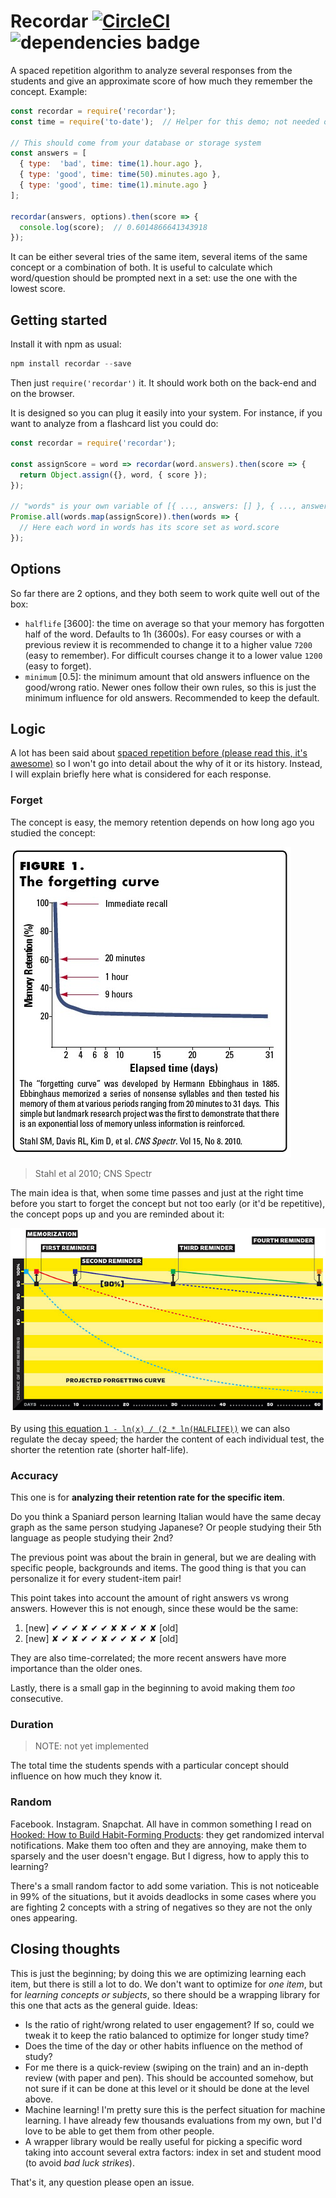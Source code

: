 # Recordar  [![CircleCI](https://circleci.com/gh/franciscop/recordar.svg?style=shield)](https://circleci.com/gh/franciscop/recordar) ![dependencies badge](https://img.shields.io/badge/dependencies-0-brightgreen.svg)

A spaced repetition algorithm to analyze several responses from the students and give an approximate score of how much they remember the concept. Example:

```js
const recordar = require('recordar');
const time = require('to-date');  // Helper for this demo; not needed otherwise

// This should come from your database or storage system
const answers = [
  { type:  'bad', time: time(1).hour.ago },
  { type: 'good', time: time(50).minutes.ago },
  { type: 'good', time: time(1).minute.ago }
];

recordar(answers, options).then(score => {
  console.log(score);  // 0.6014866641343918
});
```

It can be either several tries of the same item, several items of the same concept or a combination of both. It is useful to calculate which word/question should be prompted next in a set: use the one with the lowest score.



## Getting started

Install it with npm as usual:

```js
npm install recordar --save
```

Then just `require('recordar')` it. It should work both on the back-end and on the browser.

It is designed so you can plug it easily into your system. For instance, if you want to analyze from a flashcard list you could do:

```js
const recordar = require('recordar');

const assignScore = word => recordar(word.answers).then(score => {
  return Object.assign({}, word, { score });
});

// "words" is your own variable of [{ ..., answers: [] }, { ..., answers: [] }]
Promise.all(words.map(assignScore)).then(words => {
  // Here each word in words has its score set as word.score
});
```



## Options

So far there are 2 options, and they both seem to work quite well out of the box:

- `halflife` [3600]: the time on average so that your memory has forgotten half of the word. Defaults to 1h (3600s). For easy courses or with a previous review it is recommended to change it to a higher value `7200` (easy to remember). For difficult courses change it to a lower value `1200` (easy to forget).
- `minimum` [0.5]: the minimum amount that old answers influence on the good/wrong ratio. Newer ones follow their own rules, so this is just the minimum influence for old answers. Recommended to keep the default.


## Logic

A lot has been said about [spaced repetition before (please read this, it's awesome)](https://www.gwern.net/Spaced%20repetition) so I won't go into detail about the why of it or its history. Instead, I will explain briefly here what is considered for each response.



### Forget

The concept is easy, the memory retention depends on how long ago you studied the concept:

![Stahl et al 2010; CNS Spectr](img/forgetting.jpg)

> Stahl et al 2010; CNS Spectr


The main idea is that, when some time passes and just at the right time before you start to forget the concept but not too early (or it'd be repetitive), the concept pops up and you are reminded about it:

![Forgetting kick](img/forgetting-kick.jpg)

By using [this equation `1 - ln(x) / (2 * ln(HALFLIFE))`](https://www.wolframalpha.com/input/?i=1+-+ln%5Bx%5D+%2F+%5B2+*+ln%5B3600%5D%5D+from+0+to+5000) we can also regulate the decay speed; the harder the content of each individual test, the shorter the retention rate (shorter half-life).



### Accuracy

This one is for **analyzing their retention rate for the specific item**.

Do you think a Spaniard person learning Italian would have the same decay graph as the same person studying Japanese? Or people studying their 5th language as people studying their 2nd?

The previous point was about the brain in general, but we are dealing with specific people, backgrounds and items. The good thing is that you can personalize it for every student-item pair!

This point takes into account the amount of right answers vs wrong answers. However this is not enough, since these would be the same:

1. [new] ✔ ✔ ✔ ✘ ✔ ✔ ✘ ✘ ✔ ✘ ✘ [old]
2. [new] ✘ ✔ ✘ ✔ ✔ ✘ ✔ ✔ ✘ ✔ ✘ [old]

They are also time-correlated; the more recent answers have more importance than the older ones.

Lastly, there is a small gap in the beginning to avoid making them *too* consecutive.



### Duration

> NOTE: not yet implemented

The total time the students spends with a particular concept should influence on how much they know it.



### Random

Facebook. Instagram. Snapchat. All have in common something I read on [Hooked: How to Build Habit-Forming Products](https://www.amazon.com/Hooked-How-Build-Habit-Forming-Products/dp/1591847788): they get randomized interval notifications. Make them too often and they are annoying, make them to sparsely and the user doesn't engage. But I digress, how to apply this to learning?

There's a small random factor to add some variation. This is not noticeable in 99% of the situations, but it avoids deadlocks in some cases where you are fighting 2 concepts with a string of negatives so they are not the only ones appearing.



## Closing thoughts

This is just the beginning; by doing this we are optimizing learning each item, but there is still a lot to do. We don't want to optimize for *one item*, but for *learning concepts or subjects*, so there should be a wrapping library for this one that acts as the general guide. Ideas:

- Is the ratio of right/wrong related to user engagement? If so, could we tweak it to keep the ratio balanced to optimize for longer study time?
- Does the time of the day or other habits influence on the method of study?
- For me there is a quick-review (swiping on the train) and an in-depth review (with paper and pen). This should be accounted somehow, but not sure if it can be done at this level or it should be done at the level above.
- Machine learning! I'm pretty sure this is the perfect situation for machine learning. I have already few thousands evaluations from my own, but I'd love to be able to get them from other people.
- A wrapper library would be really useful for picking a specific word taking into account several extra factors: index in set and student mood (to avoid *bad luck strikes*).

That's it, any question please open an issue.
